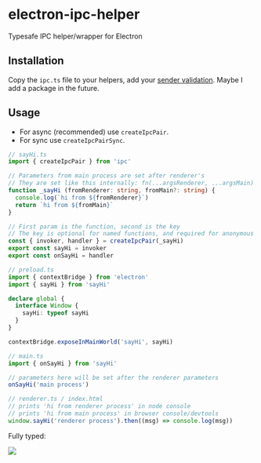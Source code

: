 # electron-ipc-helper

Typesafe IPC helper/wrapper for Electron

## Installation

Copy the ``ipc.ts`` file to your helpers, add your [sender validation](https://www.electronjs.org/docs/latest/tutorial/security#17-validate-the-sender-of-all-ipc-messages).
Maybe I add a package in the future.

## Usage

* For async (recommended) use ``createIpcPair``.
* For sync use ``createIpcPairSync``.

```ts
// sayHi.ts
import { createIpcPair } from 'ipc'

// Parameters from main process are set after renderer's
// They are set like this internally: fn(...argsRenderer, ...argsMain)
function _sayHi (fromRenderer: string, fromMain?: string) {
  console.log(`hi from ${fromRenderer}`)
  return `hi from ${fromMain}`
}

// First param is the function, second is the key
// The key is optional for named functions, and required for anonymous
const { invoker, handler } = createIpcPair(_sayHi)
export const sayHi = invoker
export const onSayHi = handler
```

```ts
// preload.ts
import { contextBridge } from 'electron'
import { sayHi } from 'sayHi'

declare global {
  interface Window {
    sayHi: typeof sayHi
  }
}

contextBridge.exposeInMainWorld('sayHi', sayHi)
```

```ts
// main.ts
import { onSayHi } from 'sayHi'

// parameters here will be set after the renderer parameters
onSayHi('main process')
```

```ts
// renderer.ts / index.html
// prints 'hi from renderer process' in node console
// prints 'hi from main process' in browser console/devtools
window.sayHi('renderer process').then((msg) => console.log(msg))
```

Fully typed:

![](https://user-images.githubusercontent.com/18370605/182873012-0a13b94c-d260-47bf-a5b3-f0e63592e17d.png)
